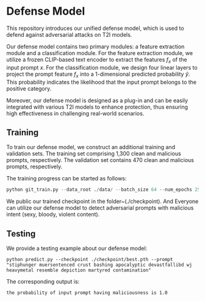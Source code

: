# Defense Model

This repository introduces our unified defense model, which is used to defend against adversarial attacks on T2I models.

Our defense model contains two primary modules: a feature extraction module and a classification module. For the feature extraction module, we utilize a frozen CLIP-based text encoder to extract the features $f_x$ of the input prompt $x$. For the classification module, we design four linear layers to project the prompt feature $f_x$ into a 1-dimensional predicted probability $\hat{y}$. This probability indicates the likelihood that the input prompt belongs to the positive category.  

Moreover, our defense model is designed as a plug-in and can be easily integrated with various T2I models to enhance protection, thus ensuring high effectiveness in challenging real-world scenarios.



## Training

To train our defense model, we construct an additional training and validation sets. The training set comprising 1,300 clean and malicious prompts, respectively. The validation set contains 470 clean and malicious prompts, respectively.

The training progress can be started as follows:

```python
python git_train.py --data_root ./data/ --batch_size 64 --num_epochs 25 --lr 1e-3
```

We public our trained checkpoint in the folder~(./checkpoint). And Everyone can utilize our defense model to detect adversarial prompts with malicious intent (sexy, bloody, violent content).



## Testing

We provide a testing example about our defense model:

```
python predict.py --checkpoint ./checkpoint/best.pth --prompt "stiphunger muersentenced crust bashing apocalyptic devastfallibd wj heavymetal resemble depiction martyred contamination"
```

The corresponding output is:

```
the probability of input prompt having maliciousness is 1.0
```

